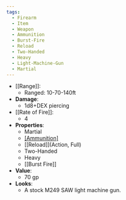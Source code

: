 ```yaml
---
tags:
  - Firearm
  - Item
  - Weapon
  - Ammunition
  - Burst-Fire
  - Reload
  - Two-Handed
  - Heavy
  - Light-Machine-Gun
  - Martial
---
```

* [[Range]]:
	* Ranged: 10-70-140ft
* __Damage__:
	* 1d8+DEX piercing
* [[Rate of Fire]]:
	* 4
* __Properties__:
	* Martial
	* [[Ammunition]](40)
	* [[Reload]](Action, Full)
	* Two-Handed
	* Heavy
	* [[Burst Fire]]
* **Value**:
	* 70 gp
* **Looks**:
	* A stock M249 SAW light machine gun.